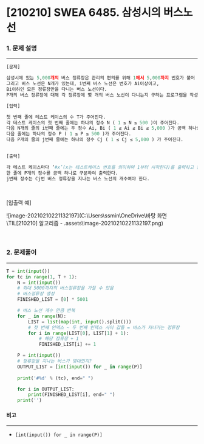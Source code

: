 # [210210] SWEA 6485. 삼성시의 버스노선

### 1. 문제 설명

---

```python
[문제]

삼성시에 있는 5,000개의 버스 정류장은 관리의 편의를 위해 1에서 5,000까지 번호가 붙어 있다.
그리고 버스 노선은 N개가 있는데, i번째 버스 노선은 번호가 Ai이상이고,
Bi이하인 모든 정류장만을 다니는 버스 노선이다.
P개의 버스 정류장에 대해 각 정류장에 몇 개의 버스 노선이 다니는지 구하는 프로그램을 작성하라.

[입력]

첫 번째 줄에 테스트 케이스의 수 T가 주어진다.
각 테스트 케이스의 첫 번째 줄에는 하나의 정수 N ( 1 ≤ N ≤ 500 )이 주어진다.
다음 N개의 줄의 i번째 줄에는 두 정수 Ai, Bi ( 1 ≤ Ai ≤ Bi ≤ 5,000 )가 공백 하나로 구분되어 주어진다.
다음 줄에는 하나의 정수 P ( 1 ≤ P ≤ 500 )가 주어진다.
다음 P개의 줄의 j번째 줄에는 하나의 정수 Cj ( 1 ≤ Cj ≤ 5,000 ) 가 주어진다.
 

[출력]

각 테스트 케이스마다 ‘#x’(x는 테스트케이스 번호를 의미하며 1부터 시작한다)를 출력하고 한 칸을 띄운 후,
한 줄에 P개의 정수를 공백 하나로 구분하여 출력한다.
j번째 정수는 Cj번 버스 정류장을 지나는 버스 노선의 개수여야 한다.

```

<br>

[입출력 예]

![image-20210210221132197](C:\Users\ssmin\OneDrive\바탕 화면\TIL\[210210] 알고리즘 - .assets\image-20210210221132197.png)

<br>

### 2. 문제풀이

---

```python
T = int(input())
for tc in range(1, T + 1):
    N = int(input())
    # 최대 5000까지의 버스정류장을 가질 수 있음
    # 버스정류장 생성
    FINISHED_LIST = [0] * 5001

    # 버스 노선 개수 만큼 반복
    for _ in range(N):
        LIST = list(map(int, input().split()))
        # 첫 번째 인덱스 ~ 두 번째 인덱스 사이 값들 = 버스가 지나가는 정류장
        for i in range(LIST[0], LIST[1] + 1):
            # 해당 정류장 + 1
            FINISHED_LIST[i] += 1

    P = int(input())
    # 정류장을 지나는 버스가 몇대인지?
    OUTPUT_LIST = [int(input()) for _ in range(P)]
    
    print('#%d' % (tc), end=" ")

    for i in OUTPUT_LIST:
        print(FINISHED_LIST[i], end=" ")
    print('')
```



#### 비고

---

- `[int(input()) for _ in range(P)]` 

  
